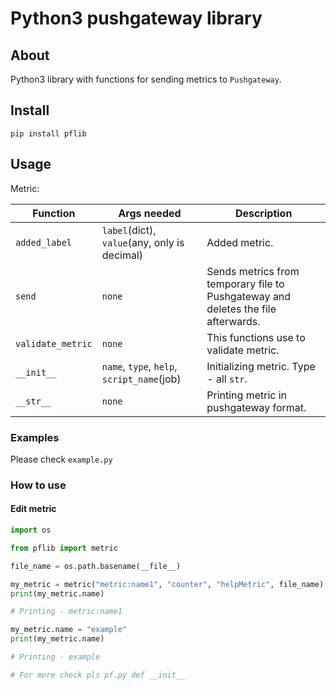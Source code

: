 # Python3 pushgateway library

## About

Python3 library with functions for sending metrics to `Pushgateway`.

## Install

```
pip install pflib
```

## Usage


Metric:

| Function          | Args needed                                  | Description                                                                       |
|-------------------|----------------------------------------------|-----------------------------------------------------------------------------------|
| `added_label`     | `label`(dict), `value`(any, only is decimal) | Added metric.                                                                     |
| `send`            | `none`                                       | Sends metrics from temporary file to Pushgateway and deletes the file afterwards. |
| `validate_metric` | `none`                                       | This functions use to validate metric.                                            |
| `__init__`        | `name`, `type`, `help`, `script_name`(job)   | Initializing metric. Type - all `str`.                                            |
| `__str__`         | `none`                                       | Printing metric in pushgateway format.                                            |

### Examples

Please check `example.py`

### How to use

#### Edit metric

```python
import os

from pflib import metric

file_name = os.path.basename(__file__)

my_metric = metric("metric:name1", "counter", "helpMetric", file_name)
print(my_metric.name)

# Printing - metric:name1

my_metric.name = "example"
print(my_metric.name)

# Printing - example

# For more check pls pf.py def __init__
```
